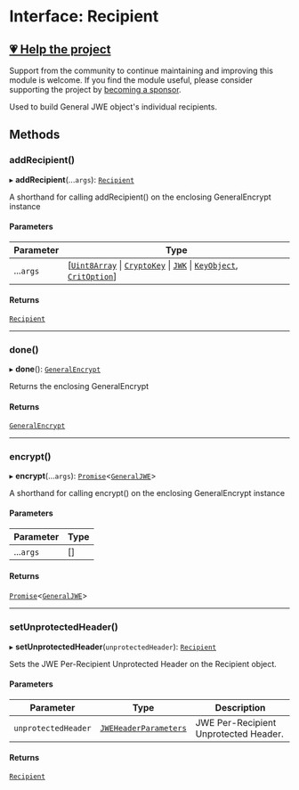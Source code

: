 # Interface: Recipient

## [💗 Help the project](https://github.com/sponsors/panva)

Support from the community to continue maintaining and improving this module is welcome. If you find the module useful, please consider supporting the project by [becoming a sponsor](https://github.com/sponsors/panva).

Used to build General JWE object's individual recipients.

## Methods

### addRecipient()

▸ **addRecipient**(...`args`): [`Recipient`](Recipient.md)

A shorthand for calling addRecipient() on the enclosing GeneralEncrypt instance

#### Parameters

| Parameter | Type |
| ------ | ------ |
| ...`args` | [[`Uint8Array`](https://developer.mozilla.org/docs/Web/JavaScript/Reference/Global_Objects/Uint8Array) \| [`CryptoKey`](https://developer.mozilla.org/docs/Web/API/CryptoKey) \| [`JWK`](../../../../types/interfaces/JWK.md) \| [`KeyObject`](../../../../types/interfaces/KeyObject.md), [`CritOption`](../../../../types/interfaces/CritOption.md)] |

#### Returns

[`Recipient`](Recipient.md)

***

### done()

▸ **done**(): [`GeneralEncrypt`](../classes/GeneralEncrypt.md)

Returns the enclosing GeneralEncrypt

#### Returns

[`GeneralEncrypt`](../classes/GeneralEncrypt.md)

***

### encrypt()

▸ **encrypt**(...`args`): [`Promise`](https://developer.mozilla.org/docs/Web/JavaScript/Reference/Global_Objects/Promise)\<[`GeneralJWE`](../../../../types/interfaces/GeneralJWE.md)\>

A shorthand for calling encrypt() on the enclosing GeneralEncrypt instance

#### Parameters

| Parameter | Type |
| ------ | ------ |
| ...`args` | [] |

#### Returns

[`Promise`](https://developer.mozilla.org/docs/Web/JavaScript/Reference/Global_Objects/Promise)\<[`GeneralJWE`](../../../../types/interfaces/GeneralJWE.md)\>

***

### setUnprotectedHeader()

▸ **setUnprotectedHeader**(`unprotectedHeader`): [`Recipient`](Recipient.md)

Sets the JWE Per-Recipient Unprotected Header on the Recipient object.

#### Parameters

| Parameter | Type | Description |
| ------ | ------ | ------ |
| `unprotectedHeader` | [`JWEHeaderParameters`](../../../../types/interfaces/JWEHeaderParameters.md) | JWE Per-Recipient Unprotected Header. |

#### Returns

[`Recipient`](Recipient.md)
